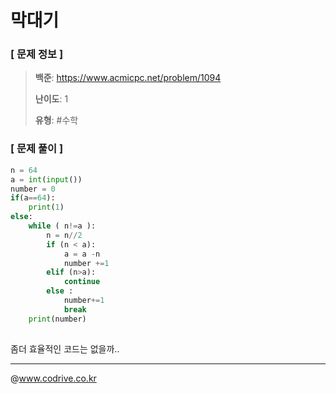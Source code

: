 # 막대기 

### [ 문제 정보 ]
> **백준**: https://www.acmicpc.net/problem/1094
> 
> **난이도**: 1
>
> **유형**: #수학


### [ 문제 풀이 ]
```Python
n = 64 
a = int(input())
number = 0
if(a==64):
    print(1)
else:
    while ( n!=a ):
        n = n//2
        if (n < a):
            a = a -n 
            number +=1
        elif (n>a):
            continue
        else : 
            number+=1
            break
    print(number)
        
```
좀더 효율적인 코드는 없을까..


---
@www.codrive.co.kr